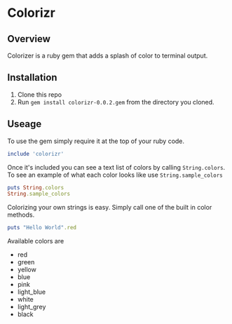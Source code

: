 # Colorizr
## Overview
Colorizer is a ruby gem that adds a splash of color to terminal output.

## Installation
1. Clone this repo
2. Run `gem install colorizr-0.0.2.gem` from the directory you cloned.

## Useage
To use the gem simply require it at the top of your ruby code.
```ruby
include 'colorizr'
```
Once it's included you can see a text list of colors by calling `String.colors`. 
To see an example of what each color looks like use `String.sample_colors`
```ruby
puts String.colors
String.sample_colors
```
Colorizing your own strings is easy. Simply call one of the built in color methods.
```ruby
puts "Hello World".red
```
Available colors are
* red
* green
* yellow
* blue
* pink
* light_blue
* white
* light_grey
* black

